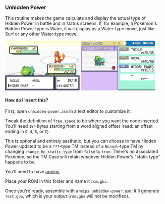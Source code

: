 ### Unhidden Power

This routine makes the game calculate and display the actual type of Hidden Power in battle and in status screens. If, for example, a Pokémon's Hidden Power type is Water, it will display as a Water-type move, just like Surf or any other Water-type move.

![](in-battle.png)
![](status-screen.png)

#### How do I insert this?

First, open `unhidden-power.asm` in a text editor to customize it.

Tweak the definition of `free_space` to be where you want the code inserted. You'll need `184` bytes starting from a word aligned offset (read: an offset ending in `0`, `4`, `8`, or `C`).

This is optional and entirely aesthetic, but you can choose to have Hidden Power updated to be a `???`-type TM instead of a `Normal`-type TM by changing `change_hp_static_type` from `false` to `true`. There's no associated Pokémon, so the TM Case will retain whatever Hidden Power's "static type" happens to be.

You'll need to have [armips](https://github.com/Kingcom/armips).

Place your ROM in this folder and name it `rom.gba`.

Once you're ready, assemble with `armips unhidden-power.asm`; it'll generate `test.gba`, which is your output (`rom.gba` will not be modified).